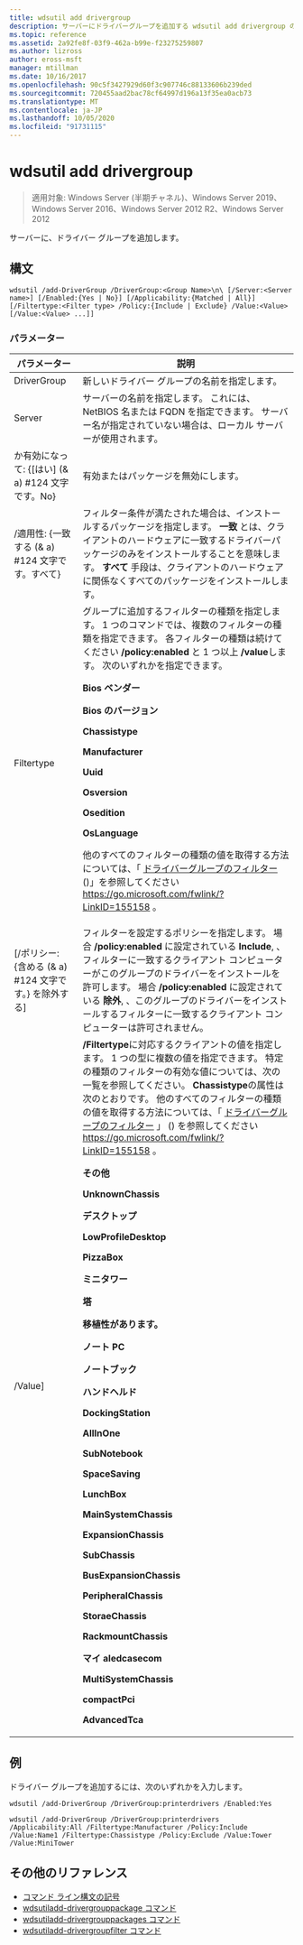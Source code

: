 ```yaml
---
title: wdsutil add drivergroup
description: サーバーにドライバーグループを追加する wdsutil add drivergroup の参照記事。
ms.topic: reference
ms.assetid: 2a92fe8f-03f9-462a-b99e-f23275259807
ms.author: lizross
author: eross-msft
manager: mtillman
ms.date: 10/16/2017
ms.openlocfilehash: 90c5f3427929d60f3c907746c88133606b239ded
ms.sourcegitcommit: 720455aad2bac78cf64997d196a13f35ea0acb73
ms.translationtype: MT
ms.contentlocale: ja-JP
ms.lasthandoff: 10/05/2020
ms.locfileid: "91731115"
---
```

# <a name="wdsutil-add-drivergroup"></a>wdsutil add drivergroup

> 適用対象: Windows Server (半期チャネル)、Windows Server 2019、Windows Server 2016、Windows Server 2012 R2、Windows Server 2012

サーバーに、ドライバー グループを追加します。

## <a name="syntax"></a>構文
```
wdsutil /add-DriverGroup /DriverGroup:<Group Name>\n\ [/Server:<Server name>] [/Enabled:{Yes | No}] [/Applicability:{Matched | All}] [/Filtertype:<Filter type> /Policy:{Include | Exclude} /Value:<Value> [/Value:<Value> ...]]
```
### <a name="parameters"></a>パラメーター

|              パラメーター              |                                                                                                                                                                                                                                                                                                                                                                                                                                                                                                                                                                                                     説明                                                                                                                                                                                                                                                                                                                                                                                                                                                                                                                                                                                                      |
|-------------------------------------|----------------------------------------------------------------------------------------------------------------------------------------------------------------------------------------------------------------------------------------------------------------------------------------------------------------------------------------------------------------------------------------------------------------------------------------------------------------------------------------------------------------------------------------------------------------------------------------------------------------------------------------------------------------------------------------------------------------------------------------------------------------------------------------------------------------------------------------------------------------------------------------------------------------------------------------------------------------------------------------------------------------------------------------------------------------------------------------------------------------------------------------------------------------------------------------------------------------------|
|      DriverGroup<Group Name>      |                                                                                                                                                                                                                                                                                                                                                                                                                                                                                                                                                                                     新しいドライバー グループの名前を指定します。                                                                                                                                                                                                                                                                                                                                                                                                                                                                                                                                                                                      |
|        Server<Server name>        |                                                                                                                                                                                                                                                                                                                                                                                                                                                                                                                                        サーバーの名前を指定します。 これには、NetBIOS 名または FQDN を指定できます。 サーバー名が指定されていない場合は、ローカル サーバーが使用されます。                                                                                                                                                                                                                                                                                                                                                                                                                                                                                                                                         |
|      か有効になって: {[はい] (& a) #124 文字です。No}       |                                                                                                                                                                                                                                                                                                                                                                                                                                                                                                                                                                                           有効またはパッケージを無効にします。                                                                                                                                                                                                                                                                                                                                                                                                                                                                                                                                                                                           |
| /適用性: {一致する (& a) #124 文字です。すべて} |                                                                                                                                                                                                                                                                                                                                                                                                                                                                                        フィルター条件が満たされた場合は、インストールするパッケージを指定します。 **一致** とは、クライアントのハードウェアに一致するドライバーパッケージのみをインストールすることを意味します。 **すべて** 手段は、クライアントのハードウェアに関係なくすべてのパッケージをインストールします。                                                                                                                                                                                                                                                                                                                                                                                                                                                                                        |
|      Filtertype<Filtertype>       |                                                                                                                                                                                                                                                                          グループに追加するフィルターの種類を指定します。 1 つのコマンドでは、複数のフィルターの種類を指定できます。 各フィルターの種類は続けてください **/policy:enabled** と 1 つ以上 **/value**します。 <Filtertype> 次のいずれかを指定できます。<p>**Bios ベンダー**<p>**Bios のバージョン**<p>**Chassistype**<p>**Manufacturer**<p>**Uuid**<p>**Osversion**<p>**Osedition**<p>**OsLanguage**<p>他のすべてのフィルターの種類の値を取得する方法については、「 [ドライバーグループのフィルター](https://go.microsoft.com/fwlink/?LinkID=155158) ()」を参照してください <https://go.microsoft.com/fwlink/?LinkID=155158> 。                                                                                                                                                                                                                                                                           |
| [/ポリシー: {含める (& a) #124 文字です。} を除外する]  |                                                                                                                                                                                                                                                                                                                                                                                                                                                 フィルターを設定するポリシーを指定します。 場合 **/policy:enabled** に設定されている **Include**, 、フィルターに一致するクライアント コンピューターがこのグループのドライバーをインストールを許可します。 場合 **/policy:enabled** に設定されている **除外**, 、このグループのドライバーをインストールするフィルターに一致するクライアント コンピューターは許可されません。                                                                                                                                                                                                                                                                                                                                                                                                                                                 |
|          /Value<Value>]           | **/Filtertype**に対応するクライアントの値を指定します。 1 つの型に複数の値を指定できます。 特定の種類のフィルターの有効な値については、次の一覧を参照してください。 **Chassistype**の属性は次のとおりです。 他のすべてのフィルターの種類の値を取得する方法については、「 [ドライバーグループのフィルター](https://go.microsoft.com/fwlink/?LinkID=155158) 」 () を参照してください <https://go.microsoft.com/fwlink/?LinkID=155158> 。<p>**その他**<p>**UnknownChassis**<p>**デスクトップ**<p>**LowProfileDesktop**<p>**PizzaBox**<p>**ミニタワー**<p>**塔**<p>**移植性があります。**<p>**ノート PC**<p>**ノートブック**<p>**ハンドヘルド**<p>**DockingStation**<p>**AllInOne**<p>**SubNotebook**<p>**SpaceSaving**<p>**LunchBox**<p>**MainSystemChassis**<p>**ExpansionChassis**<p>**SubChassis**<p>**BusExpansionChassis**<p>**PeripheralChassis**<p>**StoraeChassis**<p>**RackmountChassis**<p>**マイ aledcasecom**<p>**MultiSystemChassis**<p>**compactPci**<p>**AdvancedTca** |

## <a name="examples"></a>例
ドライバー グループを追加するには、次のいずれかを入力します。
```
wdsutil /add-DriverGroup /DriverGroup:printerdrivers /Enabled:Yes
```
```
wdsutil /add-DriverGroup /DriverGroup:printerdrivers /Applicability:All /Filtertype:Manufacturer /Policy:Include /Value:Name1 /Filtertype:Chassistype /Policy:Exclude /Value:Tower /Value:MiniTower
```
## <a name="additional-references"></a>その他のリファレンス
- [コマンド ライン構文の記号](command-line-syntax-key.md)
- [wdsutiladd-drivergrouppackage コマンド](wdsutil-add-drivergrouppackage.md)
- [wdsutiladd-drivergrouppackages コマンド](wdsutil-add-drivergrouppackages.md)
- [wdsutiladd-drivergroupfilter コマンド](wdsutil-add-drivergroupfilter.md)
